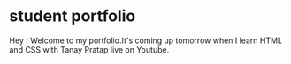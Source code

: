 # student portfolio

Hey ! Welcome to my portfolio.It's coming up tomorrow when I learn HTML and CSS with Tanay Pratap live on Youtube.